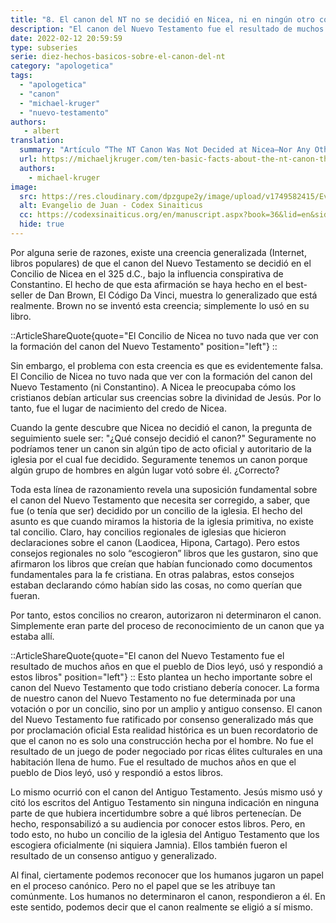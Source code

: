 ```yaml
---
title: "8. El canon del NT no se decidió en Nicea, ni en ningún otro concilio de la iglesia"
description: "El canon del Nuevo Testamento fue el resultado de muchos años en que el pueblo de Dios leyó, usó y respondió a estos libros"
date: 2022-02-12 20:59:59
type: subseries
serie: diez-hechos-basicos-sobre-el-canon-del-nt
category: "apologetica"
tags:
  - "apologetica"
  - "canon"
  - "michael-kruger"
  - "nuevo-testamento"
authors:
   - albert
translation:
  summary: "Artículo “The NT Canon Was Not Decided at Nicea—Nor Any Other Church Council.” escrito por Michael J. Kruger"
  url: https://michaeljkruger.com/ten-basic-facts-about-the-nt-canon-that-every-christian-should-memorize-8-the-nt-canon-was-not-decided-at-nicea-nor-any-other-church-council/
  authors:
    - michael-kruger
image:
  src: https://res.cloudinary.com/dpzgupe2y/image/upload/v1749582415/Evangeli-de-Juan-Griego-Papiro-1_m217sq.jpg
  alt: Evangelio de Juan - Codex Sinaiticus
  cc: https://codexsinaiticus.org/en/manuscript.aspx?book=36&lid=en&side=r&zoomSlider=0#36-1-1-5
  hide: true
---
```


Por alguna serie de razones, existe una creencia generalizada (Internet, libros populares) de que el canon del Nuevo Testamento se decidió en el Concilio de Nicea en el 325 d.C., bajo la influencia conspirativa de Constantino. El hecho de que esta afirmación se haya hecho en el best-seller de Dan Brown, El Código Da Vinci, muestra lo generalizado que está realmente. Brown no se inventó esta creencia; simplemente lo usó en su libro.

::ArticleShareQuote{quote="El Concilio de Nicea no tuvo nada que ver con la formación del canon del Nuevo Testamento" position="left"}
::

Sin embargo, el problema con esta creencia es que es evidentemente falsa. El Concilio de Nicea no tuvo nada que ver con la formación del canon del Nuevo Testamento (ni Constantino). A Nicea le preocupaba cómo los cristianos debían articular sus creencias sobre la divinidad de Jesús. Por lo tanto, fue el lugar de nacimiento del credo de Nicea.

Cuando la gente descubre que Nicea no decidió el canon, la pregunta de seguimiento suele ser: "¿Qué consejo decidió el canon?" Seguramente no podríamos tener un canon sin algún tipo de acto oficial y autoritario de la iglesia por el cual fue decidido. Seguramente tenemos un canon porque algún grupo de hombres en algún lugar votó sobre él. ¿Correcto?

Toda esta línea de razonamiento revela una suposición fundamental sobre el canon del Nuevo Testamento que necesita ser corregido, a saber, que fue (o tenía que ser) decidido por un concilio de la iglesia. El hecho del asunto es que cuando miramos la historia de la iglesia primitiva, no existe tal concilio. Claro, hay concilios regionales de iglesias que hicieron declaraciones sobre el canon (Laodicea, Hipona, Cartago). Pero estos consejos regionales no solo “escogieron” libros que les gustaron, sino que afirmaron los libros que creían que habían funcionado como documentos fundamentales para la fe cristiana. En otras palabras, estos consejos estaban declarando cómo habían sido las cosas, no como querían que fueran.

Por tanto, estos concilios no crearon, autorizaron ni determinaron el canon. Simplemente eran parte del proceso de reconocimiento de un canon que ya estaba allí.

::ArticleShareQuote{quote="El canon del Nuevo Testamento fue el resultado de muchos años en que el pueblo de Dios leyó, usó y respondió a estos libros" position="left"}
::
Esto plantea un hecho importante sobre el canon del Nuevo Testamento que todo cristiano debería conocer. La forma de nuestro canon del Nuevo Testamento no fue determinada por una votación o por un concilio, sino por un amplio y antiguo consenso. El canon del Nuevo Testamento fue ratificado por consenso generalizado más que por proclamación oficial Esta realidad histórica es un buen recordatorio de que el canon no es solo una construcción hecha por el hombre. No fue el resultado de un juego de poder negociado por ricas élites culturales en una habitación llena de humo. Fue el resultado de muchos años en que el pueblo de Dios leyó, usó y respondió a estos libros.

Lo mismo ocurrió con el canon del Antiguo Testamento. Jesús mismo usó y citó los escritos del Antiguo Testamento sin ninguna indicación en ninguna parte de que hubiera incertidumbre sobre a qué libros pertenecían. De hecho, responsabilizó a su audiencia por conocer estos libros. Pero, en todo esto, no hubo un concilio de la iglesia del Antiguo Testamento que los escogiera oficialmente (ni siquiera Jamnia). Ellos también fueron el resultado de un consenso antiguo y generalizado.

Al final, ciertamente podemos reconocer que los humanos jugaron un papel en el proceso canónico. Pero no el papel que se les atribuye tan comúnmente. Los humanos no determinaron el canon, respondieron a él. En este sentido, podemos decir que el canon realmente se eligió a sí mismo.
